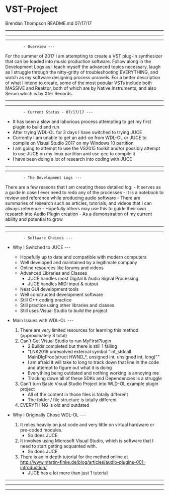 # VST-Project

Brendan Thompson
README.md
07/17/17

------------------------------------------------------------------------------
------------------------------------------------------------------------------
------------------------------------------------------------------------------

			- Overview ---
			
For the summer of 2017 I am attempting to create a VST plug-in synthesizer 
that can be loaded into music production software. 
Follow along in the Development Logs as I teach myself the advanced topics necessary, 
laugh as I struggle through the nitty-gritty of troubleshooting EVERYTHING, 
and watch as my software designing process unravels. 
For a better description of what I intend to create, some of the most popular 
VSTs include both MASSIVE and Reaktor, both of which are by Native Instruments, 
and also Serum which is by Xfer Records.

------------------------------------------------------------------------------
------------------------------------------------------------------------------

			- Current Status - 07/17/17 ---
			
- It has been a slow and laborious process attempting to get my first plugin to build and run
- After trying WDL-OL for 3 days I have switched to trying JUCE
- Currently I am unable to get an add-on from WDL-OL or JUCE to compile on Visual Studio 2017 on my Windows 10 partition
- I am going to attempt to use the VS2015 toolkit and/or possibly attempt to use JUCE on my linux partition and use gcc to compile it
- I have been doing a lot of research into coding with JUCE

------------------------------------------------------------------------------
------------------------------------------------------------------------------

			- The Development Logs ---
			
There are a few reasons that I am creating these detailed log:
	- It serves as a guide in case I ever need to redo any of the processes
	- It is a notebook to review and reference while producing audio software
	- There are summaries of research such as articles, tutorials, and videos that I can always reference
	- Hopefully others may use this to guide their own research into Audio Plugin creation 
	- As a demonstration of my current ability and potential to grow

------------------------------------------------------------------------------
------------------------------------------------------------------------------	
		
			- Software Choices ---
			
- Why I Switched to JUCE ---
	- Hopefully up to date and compatible with modern computers
	- Well developed and maintained by a legitimate company
	- Online resources like forums and videos
	- Advanced Libraries and Classes
		- JUCE handles most Digital & Audio Signal Processing
		- JUCE handles MIDI input & output
	- Neat GUI development tools
	- Well constructed development software
	- Still C++ coding practice
	- Still practice using other libraries and classes
	- Still uses Visual Studio to build the project

- Main Issues with WDL-OL ---
	1) There are very limited resources for learning this method (approximately 3 total)
	2) Can't Get Visual Studio to run MyFirstPlugin
		- 2 Builds completed but there is still 1 failing
		- "LNK2019 unresolved external symbol "int_stdcall MainDlgProc(struct HWND_*, unsigned int, unsigned int, long)""
		- I am afraid it will take to long to track down that line in the code and attempt to figure out what it is doing
		- Everything being outdated and nothing working is annoying me
		- Tracking down all of these SDKs and Dependencies is a struggle
	3) Can't turn Basic Visual Studio Project into WLD-OL example plugin project
		- All of the content in those files is totally different
		- The folder / file structure is totally different
	4) EVERYTHING is old and outdated
 
- Why I Originally Chose WDL-OL ---
	1) It relies heavily on just code and very little on virtual hardware or pre-coded modules.
		- So does JUCE
	2) It involves using Microsoft Visual Studio, which is software that I need to start getting acquanted with.
		- So does JUCE
	3) There is an in depth tutorial for the method online at http://www.martin-finke.de/blog/articles/audio-plugins-001-introduction/
		- JUCE has a lot more than just 1 tutorial
		
------------------------------------------------------------------------------
------------------------------------------------------------------------------
------------------------------------------------------------------------------
